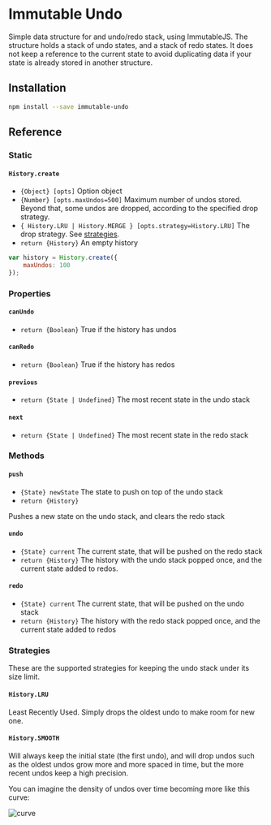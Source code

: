 # Immutable Undo

Simple data structure for and undo/redo stack, using ImmutableJS. The structure holds a stack of undo states, and a stack of redo states. It does not keep a reference to the current state to avoid duplicating data if your state is already stored in another structure.

## Installation

``` bash
npm install --save immutable-undo
```

## Reference

### Static

#### `History.create`

- `{Object} [opts]` Option object
- `{Number} [opts.maxUndos=500]` Maximum number of undos stored.
  Beyond that, some undos are dropped, according to the specified drop strategy.
- `{ History.LRU | History.MERGE } [opts.strategy=History.LRU]` The drop strategy. See [strategies](#strategies).
- `return {History}` An empty history

``` js
var history = History.create({
    maxUndos: 100
});
```

### Properties

#### `canUndo`

- `return {Boolean}` True if the history has undos

#### `canRedo`

- `return {Boolean}` True if the history has redos

#### `previous`

- `return {State | Undefined}` The most recent state in the undo stack

#### `next`

- `return {State | Undefined}` The most recent state in the redo stack

### Methods

#### `push`

- `{State} newState` The state to push on top of the undo stack
- `return {History}`

Pushes a new state on the undo stack, and clears the redo stack

#### `undo`

- `{State} current` The current state, that will be pushed on the redo stack
- `return {History}` The history with the undo stack popped once, and the current state added to redos.

#### `redo`

- `{State} current` The current state, that will be pushed on the undo stack
- `return {History}` The history with the redo stack popped once, and the current state added to redos

### Strategies

These are the supported strategies for keeping the undo stack under its size limit.

#### `History.LRU`

Least Recently Used. Simply drops the oldest undo to make room for new one.

#### `History.SMOOTH`

Will always keep the initial state (the first undo), and will drop
undos such as the oldest undos grow more and more spaced in time, but
the more recent undos keep a high precision.

You can imagine the density of undos over time becoming more like this curve:

![curve](https://aerotwist.com/static/tutorials/protip-choose-your-ease/ease-in.jpg)






